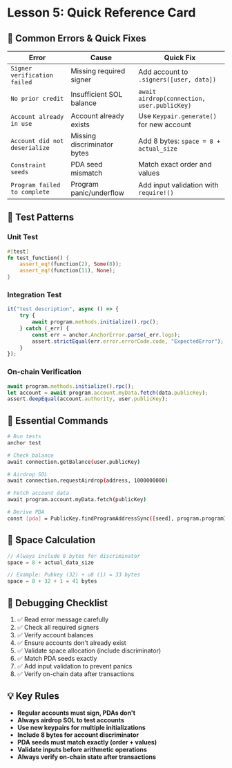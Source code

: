 # Lesson 5: Quick Reference Card

## 🚨 Common Errors & Quick Fixes

| Error | Cause | Quick Fix |
|-------|-------|-----------|
| `Signer verification failed` | Missing required signer | Add account to `.signers([user, data])` |
| `No prior credit` | Insufficient SOL balance | `await airdrop(connection, user.publicKey)` |
| `Account already in use` | Account already exists | Use `Keypair.generate()` for new account |
| `Account did not deserialize` | Missing discriminator bytes | Add 8 bytes: `space = 8 + actual_size` |
| `Constraint seeds` | PDA seed mismatch | Match exact order and values |
| `Program failed to complete` | Program panic/underflow | Add input validation with `require!()` |

## 🧪 Test Patterns

### Unit Test
```rust
#[test]
fn test_function() {
    assert_eq!(function(2), Some(8));
    assert_eq!(function(11), None);
}
```

### Integration Test
```typescript
it("test description", async () => {
    try {
        await program.methods.initialize().rpc();
    } catch (_err) {
        const err = anchor.AnchorError.parse(_err.logs);
        assert.strictEqual(err.error.errorCode.code, "ExpectedError");
    }
});
```

### On-chain Verification
```typescript
await program.methods.initialize().rpc();
let account = await program.account.myData.fetch(data.publicKey);
assert.deepEqual(account.authority, user.publicKey);
```

## 🔧 Essential Commands

```bash
# Run tests
anchor test

# Check balance
await connection.getBalance(user.publicKey)

# Airdrop SOL
await connection.requestAirdrop(address, 1000000000)

# Fetch account data
await program.account.myData.fetch(publicKey)

# Derive PDA
const [pda] = PublicKey.findProgramAddressSync([seed], program.programId);
```

## 📏 Space Calculation

```rust
// Always include 8 bytes for discriminator
space = 8 + actual_data_size

// Example: Pubkey (32) + u8 (1) = 33 bytes
space = 8 + 32 + 1 = 41 bytes
```

## 🎯 Debugging Checklist

1. ✅ Read error message carefully
2. ✅ Check all required signers
3. ✅ Verify account balances
4. ✅ Ensure accounts don't already exist
5. ✅ Validate space allocation (include discriminator)
6. ✅ Match PDA seeds exactly
7. ✅ Add input validation to prevent panics
8. ✅ Verify on-chain data after transactions

## 💡 Key Rules

- **Regular accounts must sign, PDAs don't**
- **Always airdrop SOL to test accounts**
- **Use new keypairs for multiple initializations**
- **Include 8 bytes for account discriminator**
- **PDA seeds must match exactly (order + values)**
- **Validate inputs before arithmetic operations**
- **Always verify on-chain state after transactions**
